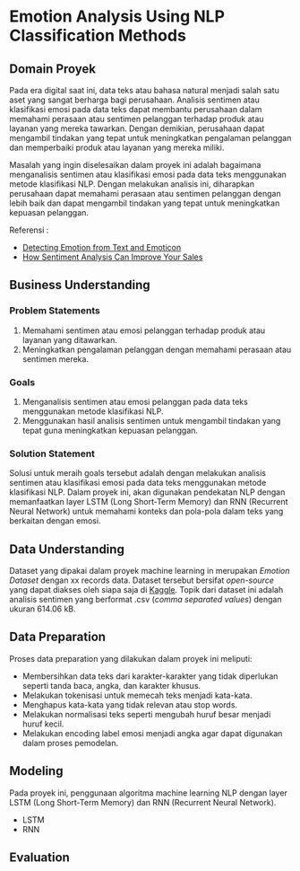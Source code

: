 # Emotion Analysis Using NLP Classification Methods

## Domain Proyek  
Pada era digital saat ini, data teks atau bahasa natural menjadi salah satu aset yang sangat berharga bagi perusahaan. Analisis sentimen atau klasifikasi emosi pada data teks dapat membantu perusahaan dalam memahami perasaan atau sentimen pelanggan terhadap produk atau layanan yang mereka tawarkan. Dengan demikian, perusahaan dapat mengambil tindakan yang tepat untuk meningkatkan pengalaman pelanggan dan memperbaiki produk atau layanan yang mereka miliki.

Masalah yang ingin diselesaikan dalam proyek ini adalah bagaimana menganalisis sentimen atau klasifikasi emosi pada data teks menggunakan metode klasifikasi NLP. Dengan melakukan analisis ini, diharapkan perusahaan dapat memahami perasaan atau sentimen pelanggan dengan lebih baik dan dapat mengambil tindakan yang tepat untuk meningkatkan kepuasan pelanggan.

Referensi  : 
- [Detecting Emotion from Text and Emoticon](https://journalspress.com/LJRCST_Volume17/315_Detecting-Emotion-from-Text-and-Emoticon.pdf)
- [How Sentiment Analysis Can Improve Your Sales](https://www.businessnewsdaily.com/10018-sentiment-analysis-improve-business.html)

## Business Understanding
### Problem Statements

1.  Memahami sentimen atau emosi pelanggan terhadap produk atau layanan yang ditawarkan.
2. Meningkatkan pengalaman pelanggan dengan memahami perasaan atau sentimen mereka.

### Goals

1. Menganalisis sentimen atau emosi pelanggan pada data teks menggunakan metode klasifikasi NLP.
2. Menggunakan hasil analisis sentimen untuk mengambil tindakan yang tepat guna meningkatkan kepuasan pelanggan.

### Solution Statement

Solusi untuk meraih goals tersebut adalah dengan melakukan analisis sentimen atau klasifikasi emosi pada data teks menggunakan metode klasifikasi NLP. Dalam proyek ini, akan digunakan pendekatan NLP dengan memanfaatkan layer LSTM (Long Short-Term Memory) dan RNN (Recurrent Neural Network) untuk memahami konteks dan pola-pola dalam teks yang berkaitan dengan emosi. 

## Data Understanding 
Dataset yang dipakai dalam proyek machine learning in merupakan *Emotion Dataset* dengan xx records data. Dataset tersebut bersifat *open-source* yang dapat diakses oleh siapa saja di [Kaggle](https://www.kaggle.com/datasets/abdallahwagih/emotion-dataset).  Topik dari dataset ini adalah analisis sentimen yang berformat .csv (*comma separated values*) dengan ukuran 614.06 kB.

## Data Preparation 
Proses data preparation yang dilakukan dalam proyek ini meliputi:
-   Membersihkan data teks dari karakter-karakter yang tidak diperlukan seperti tanda baca, angka, dan karakter khusus.
-   Melakukan tokenisasi untuk memecah teks menjadi kata-kata.
-   Menghapus kata-kata yang tidak relevan atau stop words.
-   Melakukan normalisasi teks seperti mengubah huruf besar menjadi huruf kecil.
-   Melakukan encoding label emosi menjadi angka agar dapat digunakan dalam proses pemodelan.

## Modeling
Pada proyek ini, penggunaan algoritma machine learning NLP dengan layer LSTM (Long Short-Term Memory) dan RNN (Recurrent Neural Network).

- LSTM 
- RNN 

## Evaluation 
